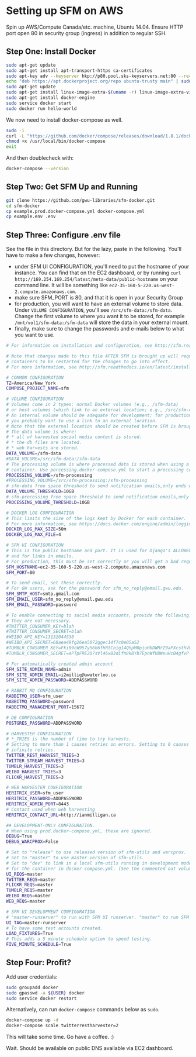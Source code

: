 # Setting up SFM on AWS

Spin up AWS/Compute Canada/etc. machine, Ubuntu 14.04. Ensure HTTP port open 80 in security group (ingress) in addition to regular SSH.

## Step One: Install Docker

```bash
sudo apt-get update
sudo apt-get install apt-transport-https ca-certificates
sudo apt-key adv --keyserver hkp://p80.pool.sks-keyservers.net:80 --recv-keys 58118E89F3A912897C070ADBF76221572C52609D
echo "deb https://apt.dockerproject.org/repo ubuntu-trusty main" | sudo tee /etc/apt/sources.list.d/docker.list
sudo apt-get update
sudo apt-get install linux-image-extra-$(uname -r) linux-image-extra-virtual
sudo apt-get install docker-engine
sudo service docker start
sudo docker run hello-world
```

We now need to install docker-compose as well.

```bash
sudo -i
curl -L "https://github.com/docker/compose/releases/download/1.8.1/docker-compose-$(uname -s)-$(uname -m)" > /usr/local/bin/docker-compose
chmod +x /usr/local/bin/docker-compose
exit
```

And then doublecheck with:

```bash
docker-compose --version
```

## Step Two: Get SFM Up and Running

```bash
git clone https://github.com/gwu-libraries/sfm-docker.git
cd sfm-docker
cp example.prod.docker-compose.yml docker-compose.yml
cp example.env .env
```

## Step Three: Configure .env file 

See the file in this directory. But for the lazy, paste in the following. You'll have to make a few changes, however:
- under SFM UI CONFIGURATION, you'll need to put the hostname of your instance. You can find that on the EC2 dashboard, or by running `curl http://169.254.169.254/latest/meta-data/public-hostname` on your command line. It will be something like `ec2-35-160-5-220.us-west-2.compute.amazonaws.com`.
- make sure SFM_PORT is 80, and that it is open in your Security Group
- for production, you will want to have an external volume to store data. Under `VOLUME CONFIGURATION`, you'll see `/src/sfm-data:/sfm-data`. Change the first volume to where you want it to be stored, for example `/mnt/vol1/sfm-data:/sfm-data` will store the data in your external mount.
- finally, make sure to change the passwords and e-mails below to what you want to use.

```bash
# For information on installation and configuration, see http://sfm.readthedocs.io/en/latest/install.html.

# Note that changes made to this file AFTER SFM is brought up will require one or
# containers to be restarted for the changes to go into effect.
# For more information, see http://sfm.readthedocs.io/en/latest/install.html#configuration

# COMMON CONFIGURATION
TZ=America/New_York
COMPOSE_PROJECT_NAME=sfm

# VOLUME CONFIGURATION
# Volumes come in 2 types: normal Docker volumes (e.g., /sfm-data)
# or host volumes (which link to an external location; e.g., /src/sfm-data:/sfm-data).
# An internal volume should be adequate for development; for production,
# you probably want to use a link to an external location.
# Note that the external location should be created before SFM is brought up.
# The data volume is where:
# * all of harvested social media content is stored.
# * the db files are located.
# * web harvests are stored.
DATA_VOLUME=/sfm-data
#DATA_VOLUME=/src/sfm-data:/sfm-data
# The processing volume is where processed data is stored when using a processing
# container. Use porcessing.docker-compose.yml to start a processing container.
PROCESSING_VOLUME=/sfm-processing
#PROCESSING_VOLUME=/src/sfm-processing:/sfm-processing
# sfm-data free space threshold to send notification emails,only ends with MB,GB,TB. eg. 500MB,10GB,1TB
DATA_VOLUME_THRESHOLD=10GB
# sfm-processing free space threshold to send notification emails,only ends with MB,GB,TB. eg. 500MB,10GB,1TB
PROCESSING_VOLUME_THRESHOLD=10GB

# DOCKER LOG CONFIGURATION
# This limits the size of the logs kept by Docker for each container.
# For more information, see https://docs.docker.com/engine/admin/logging/overview/#json-file-options
DOCKER_LOG_MAX_SIZE=50m
DOCKER_LOG_MAX_FILE=4

# SFM UI CONFIGURATION
# This is the public hostname and port. It is used for Django's ALLOWED_HOSTS
# and for links in emails.
# For production, this must be set correctly or you will get a bad request (400).
SFM_HOSTNAME=ec2-35-160-5-220.us-west-2.compute.amazonaws.com
SFM_PORT=80

# To send email, set these correctly.
# For GW users, ask for the password for sfm_no_reply@email.gwu.edu.
SFM_SMTP_HOST=smtp.gmail.com
SFM_EMAIL_USER=sfm_no_reply@email.gwu.edu
SFM_EMAIL_PASSWORD=password

# To enable connecting to social media accounts, provide the following.
# They are not necessary.
#TWITTER_CONSUMER_KEY=blah
#TWITTER_CONSUMER_SECRET=blah
#WEIBO_API_KEY=13132044538
#WEIBO_API_SECRET=68aea49fg26ea5072ggec14f7c0e05a52
#TUMBLR_CONSUMER_KEY=Fki09cW957y56h6fhRtCnig14QhpM0pjuHbDWMrZ9aPXcsthVQq
#TUMBLR_CONSUMER_SECRET=aPTpFRE2O7sVl46xB3difn8kBYb7EpnWfUBWxuHcB4gfvP

# For automatically created admin account
SFM_SITE_ADMIN_NAME=admin
SFM_SITE_ADMIN_EMAIL=i2millig@uwaterloo.ca
SFM_SITE_ADMIN_PASSWORD=ADDPASSWORD

# RABBIT MQ CONFIGURATION
RABBITMQ_USER=sfm_user
RABBITMQ_PASSWORD=password
RABBITMQ_MANAGEMENT_PORT=15672

# DB CONFIGURATION
POSTGRES_PASSWORD=ADDPASSWORD

# HARVESTER CONFIGURATION
# *_TRIES is the number of time to try harvests.
# Setting to more than 1 causes retries on errors. Setting to 0 causes
# infinite retries.
TWITTER_REST_HARVEST_TRIES=3
TWITTER_STREAM_HARVEST_TRIES=3
TUMBLR_HARVEST_TRIES=3
WEIBO_HARVEST_TRIES=3
FLICKR_HARVEST_TRIES=3

# WEB HARVESTER CONFIGURATION
HERITRIX_USER=sfm_user
HERITRIX_PASSWORD=ADDPASSWORD
HERITRIX_ADMIN_PORT=8443
# Contact used when web harvesting
HERITRIX_CONTACT_URL=http://ianmilligan.ca

## DEVELOPMENT-ONLY CONFIGURATION.
# When using prod.docker-compose.yml, these are ignored.
DEBUG=True
DEBUG_WARCPROX=False

# Set to "release" to use released version of sfm-utils and warcprox.
# Set to "master" to use master version of sfm-utils.
# Set to "dev" to link in a local sfm-utils running in development mode. A host volume must also be added
# for the container in docker-compose.yml. (See the commented out volumes section in docker-compose.yml.)
UI_REQS=master
TWITTER_REQS=master
FLICKR_REQS=master
TUMBLR_REQS=master
WEIBO_REQS=master
WEB_REQS=master

# SFM UI DEVELOPMENT CONFIGURATION
# "master-runserver" to run with SFM UI runserver. "master" to run SFM UI with Apache.
UI_TAG=master-runserver
# To have some test accounts created.
LOAD_FIXTURES=True
# This adds a 5 minute schedule option to speed testing.
FIVE_MINUTE_SCHEDULE=True
```

## Step Four: Profit?

Add user credentials:

```bash
sudo groupadd docker
sudo gpasswd -a ${USER} docker
sudo service docker restart
```

Alternatively, can run `docker-compose` commands below as `sudo`.

```bash
docker-compose up -d
docker-compose scale twitterrestharvester=2
```

This will take some time. Go have a coffee. :)

Wait. Should be available on public DNS available via EC2 dashboard.
